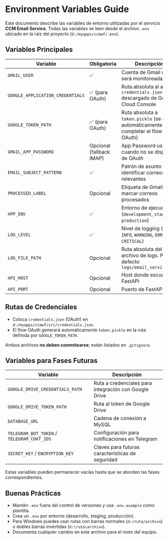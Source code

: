 # Environment Variables Guide

Este documento describe las variables de entorno utilizadas por el servicio **CCM Email Service**. Todas las variables se leen desde el archivo `.env` ubicado en la raíz del proyecto (`d:/myapps/ccmwf/.env`).

## Variables Principales

| Variable | Obligatoria | Descripción | Ejemplo |
|----------|-------------|-------------|---------|
| `GMAIL_USER` | ✅ | Cuenta de Gmail que será monitoreada | `misioneros.ccm@gmail.com` |
| `GOOGLE_APPLICATION_CREDENTIALS` | ✅ (para OAuth) | Ruta absoluta al archivo `credentials.json` descargado de Google Cloud Console | `d:/myapps/ccmwf/src/credentials.json` |
| `GOOGLE_TOKEN_PATH` | ✅ (para OAuth) | Ruta absoluta a `token.pickle` (se crea automáticamente tras completar el flow OAuth) | `d:/myapps/ccmwf/src/token.pickle` |
| `GMAIL_APP_PASSWORD` | Opcional (fallback IMAP) | App Password usado cuando no se dispone de OAuth | `abcd-efgh-ijkl-mnop` |
| `EMAIL_SUBJECT_PATTERN` | ✅ | Patrón de asunto para identificar correos relevantes | `Misioneros que llegan` |
| `PROCESSED_LABEL` | Opcional | Etiqueta de Gmail para marcar correos procesados | `misioneros-procesados` |
| `APP_ENV` | ✅ | Entorno de ejecución (`development`, `staging`, `production`) | `development` |
| `LOG_LEVEL` | ✅ | Nivel de logging (`DEBUG`, `INFO`, `WARNING`, `ERROR`, `CRITICAL`) | `INFO` |
| `LOG_FILE_PATH` | Opcional | Ruta absoluta del archivo de logs. Por defecto `logs/email_service.log` | `d:/myapps/ccmwf/logs/email_service.log` |
| `API_HOST` | Opcional | Host donde escucha FastAPI | `0.0.0.0` |
| `API_PORT` | Opcional | Puerto de FastAPI | `8000` |

## Rutas de Credenciales

- Coloca `credentials.json` (OAuth) en `d:/myapps/ccmwf/src/credentials.json`.
- El flow OAuth generará automáticamente `token.pickle` en la ruta definida por `GOOGLE_TOKEN_PATH`.

Ambos archivos **no deben commitearse**; están listados en `.gitignore`.

## Variables para Fases Futuras

| Variable | Descripción |
|----------|-------------|
| `GOOGLE_DRIVE_CREDENTIALS_PATH` | Ruta a credenciales para integración con Google Drive |
| `GOOGLE_DRIVE_TOKEN_PATH` | Ruta al token de Google Drive |
| `DATABASE_URL` | Cadena de conexión a MySQL |
| `TELEGRAM_BOT_TOKEN` / `TELEGRAM_CHAT_IDS` | Configuración para notificaciones en Telegram |
| `SECRET_KEY` / `ENCRYPTION_KEY` | Claves para futuras características de seguridad |

Estas variables pueden permanecer vacías hasta que se aborden las fases correspondientes.

## Buenas Prácticas

- Mantén `.env` fuera del control de versiones y usa `.env.example` como plantilla.
- Crea un `.env` por entorno (desarrollo, staging, producción).
- Para Windows puedes usar rutas con barras normales (`d:/ruta/archivo`) o dobles barras invertidas (`d:\ruta\archivo`).
- Documenta cualquier cambio en este archivo para el resto del equipo.
